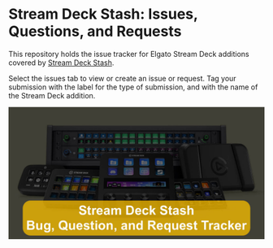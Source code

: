 # Stream Deck Stash: Issues, Questions, and Requests
This repository holds the issue tracker for Elgato Stream Deck additions covered by [Stream Deck Stash](https://streamdeckstash.thoughtasylum.com).

Select the issues tab to view or create an issue or request. Tag your submission with the label for the type of submission, and with the name of the Stream Deck addition.

![](main.jpg)
